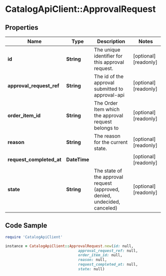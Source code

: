# CatalogApiClient::ApprovalRequest

## Properties

Name | Type | Description | Notes
------------ | ------------- | ------------- | -------------
**id** | **String** | The unique identifier for this approval request. | [optional] [readonly] 
**approval_request_ref** | **String** | The id of the approval submitted to approval-api | [optional] [readonly] 
**order_item_id** | **String** | The Order Item which the approval request belongs to | [optional] [readonly] 
**reason** | **String** | The reason for the current state. | [optional] [readonly] 
**request_completed_at** | **DateTime** |  | [optional] [readonly] 
**state** | **String** | The state of the approval request (approved, denied, undecided, canceled) | [optional] [readonly] 

## Code Sample

```ruby
require 'CatalogApiClient'

instance = CatalogApiClient::ApprovalRequest.new(id: null,
                                 approval_request_ref: null,
                                 order_item_id: null,
                                 reason: null,
                                 request_completed_at: null,
                                 state: null)
```


